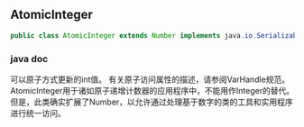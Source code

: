 ## AtomicInteger

```java
public class AtomicInteger extends Number implements java.io.Serializable 
```

### java doc

可以原子方式更新的int值。 有关原子访问属性的描述，请参阅VarHandle规范。 AtomicInteger用于诸如原子递增计数器的应用程序中，不能用作Integer的替代。 但是，此类确实扩展了Number，以允许通过处理基于数字的类的工具和实用程序进行统一访问。
